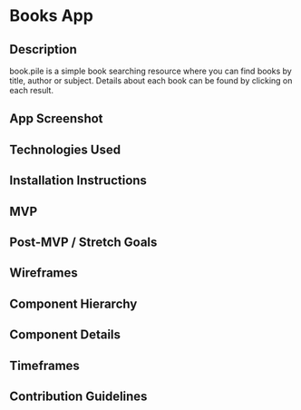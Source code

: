 # Books App

## Description
book.pile is a simple book searching resource where you can find books by title, author or subject. Details about each book can be found by clicking on each result.

## App Screenshot

## Technologies Used

## Installation Instructions

## MVP

## Post-MVP / Stretch Goals

## Wireframes

## Component Hierarchy

## Component Details

## Timeframes

## Contribution Guidelines